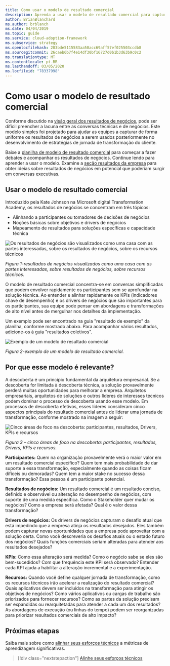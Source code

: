 ```yaml
---
title: Como usar o modelo de resultado comercial
description: Aprenda a usar o modelo de resultado comercial para capturar resultados comerciais que serão usados no desenvolvimento de estratégias de jornada de transformação do cliente.
author: BrianBlanchard
ms.author: brblanch
ms.date: 04/04/2019
ms.topic: guide
ms.service: cloud-adoption-framework
ms.subservice: strategy
ms.openlocfilehash: 283bde5115583aa50acc69aff57ef025503ccdb8
ms.sourcegitcommit: 26caeb6b7f4e14df30bf16727d0b1b3d63b9c0c2
ms.translationtype: MT
ms.contentlocale: pt-BR
ms.lasthandoff: 03/05/2020
ms.locfileid: "78337998"
---
```

# <a name="how-to-use-the-business-outcome-template"></a>Como usar o modelo de resultado comercial

Conforme discutido na [visão geral dos resultados de negócios](./index.md), pode ser difícil preencher a lacuna entre as conversas técnicas e de negócios. Este modelo simples foi projetado para ajudar as equipes a capturar de forma uniforme os resultados de negócios a serem usados posteriormente no desenvolvimento de estratégias de jornada de transformação do cliente.

Baixe a [planilha de modelo de resultado comercial](https://archcenter.blob.core.windows.net/cdn/business-outcome-template.xlsx) para começar a fazer debates e acompanhar os resultados de negócios. Continue lendo para aprender a usar o modelo. Examine a [seção resultados da empresa](./index.md) para obter ideias sobre resultados de negócios em potencial que poderiam surgir em conversas executivas.

<!-- markdownlint-disable MD026 -->

## <a name="use-the-business-outcome-template"></a>Usar o modelo de resultado comercial

Introduzido pela Kate Johnson na Microsoft digital Transformation Academy, os resultados de negócios se concentram em três tópicos:

- Alinhando a participantes ou tomadores de decisões de negócios
- Noções básicas sobre objetivos e drivers de negócios
- Mapeamento de resultados para soluções específicas e capacidade técnica

![Os resultados de negócios são visualizados como uma casa com as partes interessadas, sobre os resultados de negócios, sobre os recursos técnicos](../../_images/strategy/business-outcome-house.png)

*Figura 1-resultados de negócios visualizados como uma casa com as partes interessadas, sobre resultados de negócios, sobre recursos técnicos.*

O modelo de resultado comercial concentra-se em conversas simplificadas que podem envolver rapidamente os participantes sem se aprofundar na solução técnica. Ao entender e alinhar rapidamente os KPIs (indicadores chave de desempenho) e os drivers de negócios que são importantes para os participantes, sua equipe pode pensar em abordagens e transformações de alto nível antes de mergulhar nos detalhes da implementação.

Um exemplo pode ser encontrado na guia "resultado de exemplo" da planilha, conforme mostrado abaixo. Para acompanhar vários resultados, adicione-os à guia "resultados coletivos".

![Exemplo de um modelo de resultado comercial](../../_images/strategy/business-outcome-template.png)

*Figura 2-exemplo de um modelo de resultado comercial.*

## <a name="why-is-this-template-relevant"></a>Por que esse modelo é relevante?

A descoberta é um princípio fundamental da arquitetura empresarial. Se a descoberta for limitada à descoberta técnica, a solução provavelmente perderá muitas oportunidades para melhorar a empresa. Arquitetos empresariais, arquitetos de soluções e outros líderes de interesses técnicos podem dominar o processo de descoberta usando esse modelo. Em processos de descoberta efetivos, esses líderes consideram cinco aspectos principais do resultado comercial antes de liderar uma jornada de transformação, conforme mostrado na imagem a seguir:

![Cinco áreas de foco na descoberta: participantes, resultados, Drivers, KPIs e recursos](../../_images/strategy/business-outcome-focus-areas.png)

*Figura 3 – cinco áreas de foco na descoberta: participantes, resultados, Drivers, KPIs e recursos.*

**Participantes:** Quem na organização provavelmente verá o maior valor em um resultado comercial específico? Quem tem mais probabilidade de dar suporte a essa transformação, especialmente quando as coisas ficam difíceis ou demoradas? Quem tem a maior stake no sucesso dessa transformação? Essa pessoa é um participante potencial.

**Resultados de negócios:** Um resultado comercial é um resultado conciso, definido e observável ou alteração no desempenho de negócios, com suporte de uma medida específica. Como o Stakeholder quer mudar os negócios? Como a empresa será afetada? Qual é o valor dessa transformação?

**Drivers de negócios:** Os drivers de negócios capturam o desafio atual que está impedindo que a empresa atinja os resultados desejados. Eles também podem capturar novas oportunidades que a empresa pode aproveitar com a solução certa. Como você descreveria os desafios atuais ou o estado futuro dos negócios? Quais funções comerciais seriam alteradas para atender aos resultados desejados?

**KPIs:** Como essa alteração será medida? Como o negócio sabe se eles são bem-sucedidos? Com que frequência este KPI será observado? Entender cada KPI ajuda a habilitar a alteração incremental e a experimentação.

**Recursos:** Quando você define qualquer jornada de transformação, como os recursos técnicos irão acelerar a realização do resultado comercial? Quais aplicativos devem ser incluídos na transformação para atingir os objetivos de negócios? Como vários aplicativos ou cargas de trabalho são priorizados para fornecer recursos? Como as partes da solução precisam ser expandidas ou rearquitetadas para atender a cada um dos resultados? As abordagens de execução (ou linhas do tempo) podem ser reorganizadas para priorizar resultados comerciais de alto impacto?

## <a name="next-steps"></a>Próximas etapas

Saiba mais sobre como [alinhar seus esforços técnicos](../learning-metrics.md) a métricas de aprendizagem significativas.

> [!div class="nextstepaction"]
> [Alinhe seus esforços técnicos](../learning-metrics.md)
